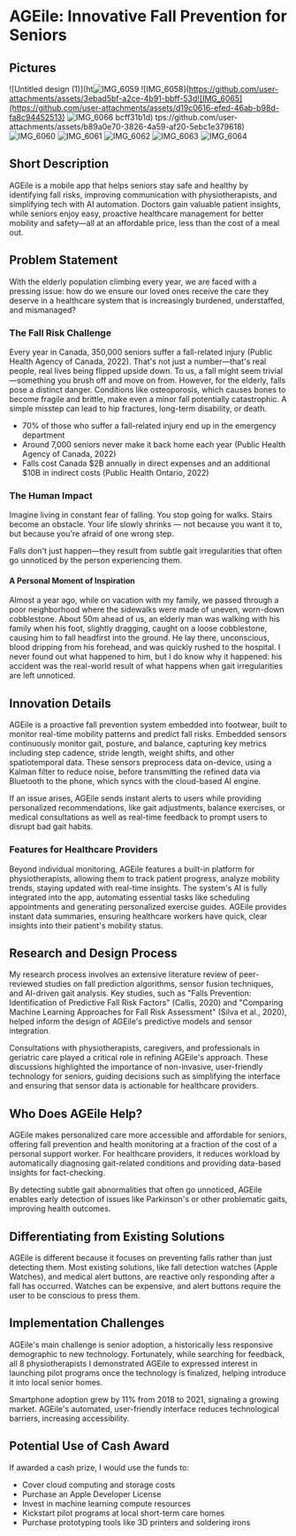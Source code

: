 
# AGEile: Innovative Fall Prevention for Seniors

## Pictures 

![Untitled design (1)](ht![IMG_6059](https://github.com/user-attachments/assets/5c6c9631-e5ba-4e9b-8cc1-90ee49c1c493)
![IMG_6058](https://github.com/user-attachments/assets/3ebad5bf-a2ce-4b91-bbff-53d![IMG_6065](https://github.com/user-attachments/assets/d19c0616-efed-46ab-b98d-fa8c94452513)
![IMG_6066](https://github.com/user-attachments/assets/76823388-1825-4cb6-b1be-68bc86994771)
bcff31b1d)
tps://github.com/user-attachments/assets/b89a0e70-3826-4a59-af20-5ebc1e379618)![IMG_6060](https://github.com/user-attachments/assets/f7ea7013-eaea-4628-ab64-3eb65f66c416)
![IMG_6061](https://github.com/user-attachments/assets/465a4403-96f1-4643-9da2-e82afe7c42ad)
![IMG_6062](https://github.com/user-attachments/assets/2d1af374-5ee0-43e7-a1d6-cb7e1ba7d8d2)
![IMG_6063](https://github.com/user-attachments/assets/b53e6835-a2c8-45b7-9ea6-eaaf43746780)
![IMG_6064](https://github.com/user-attachments/assets/e7a9ee60-6ca5-4e62-afa3-00bb4963d75c)


## Short Description

AGEile is a mobile app that helps seniors stay safe and healthy by identifying fall risks, improving communication with physiotherapists, and simplifying tech with AI automation. Doctors gain valuable patient insights, while seniors enjoy easy, proactive healthcare management for better mobility and safety—all at an affordable price, less than the cost of a meal out.

## Problem Statement

With the elderly population climbing every year, we are faced with a pressing issue: how do we ensure our loved ones receive the care they deserve in a healthcare system that is increasingly burdened, understaffed, and mismanaged?

### The Fall Risk Challenge

Every year in Canada, 350,000 seniors suffer a fall-related injury (Public Health Agency of Canada, 2022). That's not just a number—that's real people, real lives being flipped upside down. To us, a fall might seem trivial—something you brush off and move on from. However, for the elderly, falls pose a distinct danger. Conditions like osteoporosis, which causes bones to become fragile and brittle, make even a minor fall potentially catastrophic. A simple misstep can lead to hip fractures, long-term disability, or death.

- 70% of those who suffer a fall-related injury end up in the emergency department
- Around 7,000 seniors never make it back home each year (Public Health Agency of Canada, 2022)
- Falls cost Canada $2B annually in direct expenses and an additional $10B in indirect costs (Public Health Ontario, 2022)


### The Human Impact

Imagine living in constant fear of falling. You stop going for walks. Stairs become an obstacle. Your life slowly shrinks — not because you want it to, but because you're afraid of one wrong step.

Falls don't just happen—they result from subtle gait irregularities that often go unnoticed by the person experiencing them.

#### A Personal Moment of Inspiration

Almost a year ago, while on vacation with my family, we passed through a poor neighborhood where the sidewalks were made of uneven, worn-down cobblestone. About 50m ahead of us, an elderly man was walking with his family when his foot, slightly dragging, caught on a loose cobblestone, causing him to fall headfirst into the ground. He lay there, unconscious, blood dripping from his forehead, and was quickly rushed to the hospital. I never found out what happened to him, but I do know why it happened: his accident was the real-world result of what happens when gait irregularities are left unnoticed.

## Innovation Details

AGEile is a proactive fall prevention system embedded into footwear, built to monitor real-time mobility patterns and predict fall risks. Embedded sensors continuously monitor gait, posture, and balance, capturing key metrics including step cadence, stride length, weight shifts, and other spatiotemporal data. These sensors preprocess data on-device, using a Kalman filter to reduce noise, before transmitting the refined data via Bluetooth to the phone, which syncs with the cloud-based AI engine.

If an issue arises, AGEile sends instant alerts to users while providing personalized recommendations, like gait adjustments, balance exercises, or medical consultations as well as real-time feedback to prompt users to disrupt bad gait habits.

### Features for Healthcare Providers

Beyond individual monitoring, AGEile features a built-in platform for physiotherapists, allowing them to track patient progress, analyze mobility trends, staying updated with real-time insights. The system's AI is fully integrated into the app, automating essential tasks like scheduling appointments and generating personalized exercise guides. AGEile provides instant data summaries, ensuring healthcare workers have quick, clear insights into their patient's mobility status.

## Research and Design Process

My research process involves an extensive literature review of peer-reviewed studies on fall prediction algorithms, sensor fusion techniques, and AI-driven gait analysis. Key studies, such as "Falls Prevention: Identification of Predictive Fall Risk Factors" (Callis, 2020) and "Comparing Machine Learning Approaches for Fall Risk Assessment" (Silva et al., 2020), helped inform the design of AGEile's predictive models and sensor integration.

Consultations with physiotherapists, caregivers, and professionals in geriatric care played a critical role in refining AGEile's approach. These discussions highlighted the importance of non-invasive, user-friendly technology for seniors, guiding decisions such as simplifying the interface and ensuring that sensor data is actionable for healthcare providers.

## Who Does AGEile Help?

AGEile makes personalized care more accessible and affordable for seniors, offering fall prevention and health monitoring at a fraction of the cost of a personal support worker. For healthcare providers, it reduces workload by automatically diagnosing gait-related conditions and providing data-based insights for fact-checking.

By detecting subtle gait abnormalities that often go unnoticed, AGEile enables early detection of issues like Parkinson's or other problematic gaits, improving health outcomes.

## Differentiating from Existing Solutions

AGEile is different because it focuses on preventing falls rather than just detecting them. Most existing solutions, like fall detection watches (Apple Watches), and medical alert buttons, are reactive only responding after a fall has occurred. Watches can be expensive, and alert buttons require the user to be conscious to press them.

## Implementation Challenges

AGEile's main challenge is senior adoption, a historically less responsive demographic to new technology. Fortunately, while searching for feedback, all 8 physiotherapists I demonstrated AGEile to expressed interest in launching pilot programs once the technology is finalized, helping introduce it into local senior homes.

Smartphone adoption grew by 11% from 2018 to 2021, signaling a growing market. AGEile's automated, user-friendly interface reduces technological barriers, increasing accessibility.

## Potential Use of Cash Award

If awarded a cash prize, I would use the funds to:
- Cover cloud computing and storage costs
- Purchase an Apple Developer License
- Invest in machine learning compute resources
- Kickstart pilot programs at local short-term care homes
- Purchase prototyping tools like 3D printers and soldering irons
